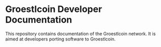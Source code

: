 # Groestlcoin Developer Documentation

This repository contains documentation of the Groestlcoin network. It is aimed at developers porting software to Groestlcoin.
